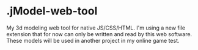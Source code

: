 # .jModel-web-tool
My 3d modeling web tool for native JS/CSS/HTML. I'm using a new file extension that for now can only be written and read by this web software. These models will be used in another project in my online game test.
